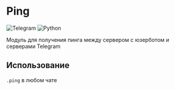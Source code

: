 # Ping
![Telegram](https://img.shields.io/badge/Telegram-2CA5E0?style=for-the-badge&logo=telegram&logoColor=white)
![Python](https://img.shields.io/badge/python-3670A0?style=for-the-badge&logo=python&logoColor=ffdd54)

Модуль для получения пинга между сервером с юзерботом и серверами Telegram

## Использование

`.ping` в любом чате

